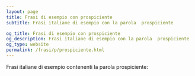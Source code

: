 ```yaml
---
layout: page
title: Frasi di esempio con prospiciente 
subtitle: Frasi italiane di esempio con la parola  prospiciente

og_title: Frasi di esempio con prospiciente 
og_description: Frasi italiane di esempio con la parola  prospiciente
og_type: website
permalink: /frasi/p/prospiciente.html
---
```


Frasi italiane di esempio contenenti la parola prospiciente:


